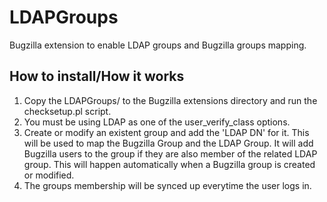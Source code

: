LDAPGroups
==========

Bugzilla extension to enable LDAP groups and Bugzilla groups mapping.

How to install/How it works
---------------------------

1. Copy the LDAPGroups/ to the Bugzilla extensions directory and run the checksetup.pl script.
2. You must be using LDAP as one of the user_verify_class options.
3. Create or modify an existent group and add the 'LDAP DN' for it. This will be used to map the Bugzilla Group and the LDAP Group. It will add Bugzilla users to the group if they are also member of the related LDAP group. This will happen automatically when a Bugzilla group is created or modified.
4. The groups membership will be synced up everytime the user logs in.

